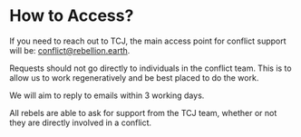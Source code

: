# How to Access?

If you need to reach out to TCJ, the main access point for conflict support will be: [conflict@rebellion.earth](mailto:conflict@rebellion.earth). 

Requests should not go directly to individuals in the conflict team. This is to allow us to work regeneratively and be best placed to do the work. 

We will aim to reply to emails within 3 working days. 

All rebels are able to ask for support from the TCJ team, whether or not they are directly involved in a conflict.  


